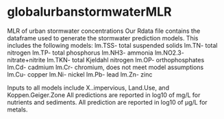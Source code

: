 # globalurbanstormwaterMLR
MLR of urban stormwater concentrations
Our Rdata file contains the dataframe used to generate the stormwater prediction models. This includes the following models: 
lm.TSS- total suspended solids
lm.TN- total nitrogen
lm.TP- total phosphorus
lm.NH3- ammonia
lm.NO2.3- nitrate+nitrite
lm.TKN- total Kjeldahl nitrogen
lm.OP- orthophosphates
lm.Cd- cadmium
lm.Cr- chromium, does not meet model assumptions
lm.Cu- copper
lm.Ni- nickel
lm.Pb- lead
lm.Zn- zinc
   
   
   
Inputs to all models include X..impervious, Land.Use, and Koppen.Geiger.Zone
All predictions are reported in log10 of mg/L for nutrients and sediments.
All prediction are reported in log10 of μg/L for metals.   
